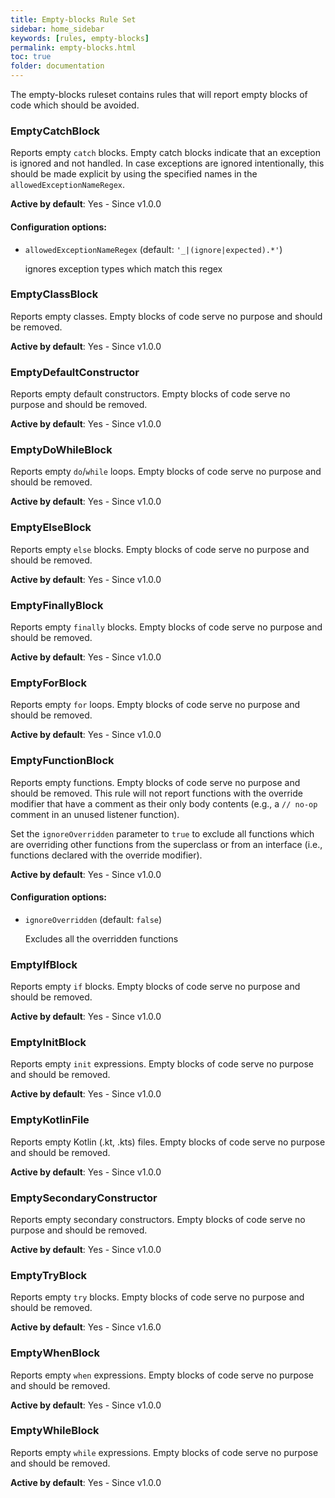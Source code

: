 ```yaml
---
title: Empty-blocks Rule Set
sidebar: home_sidebar
keywords: [rules, empty-blocks]
permalink: empty-blocks.html
toc: true
folder: documentation
---
```

The empty-blocks ruleset contains rules that will report empty blocks of code
which should be avoided.

### EmptyCatchBlock

Reports empty `catch` blocks. Empty catch blocks indicate that an exception is ignored and not handled.
In case exceptions are ignored intentionally, this should be made explicit
by using the specified names in the `allowedExceptionNameRegex`.

**Active by default**: Yes - Since v1.0.0

#### Configuration options:

* ``allowedExceptionNameRegex`` (default: ``'_|(ignore|expected).*'``)

  ignores exception types which match this regex

### EmptyClassBlock

Reports empty classes. Empty blocks of code serve no purpose and should be removed.

**Active by default**: Yes - Since v1.0.0

### EmptyDefaultConstructor

Reports empty default constructors. Empty blocks of code serve no purpose and should be removed.

**Active by default**: Yes - Since v1.0.0

### EmptyDoWhileBlock

Reports empty `do`/`while` loops. Empty blocks of code serve no purpose and should be removed.

**Active by default**: Yes - Since v1.0.0

### EmptyElseBlock

Reports empty `else` blocks. Empty blocks of code serve no purpose and should be removed.

**Active by default**: Yes - Since v1.0.0

### EmptyFinallyBlock

Reports empty `finally` blocks. Empty blocks of code serve no purpose and should be removed.

**Active by default**: Yes - Since v1.0.0

### EmptyForBlock

Reports empty `for` loops. Empty blocks of code serve no purpose and should be removed.

**Active by default**: Yes - Since v1.0.0

### EmptyFunctionBlock

Reports empty functions. Empty blocks of code serve no purpose and should be removed.
This rule will not report functions with the override modifier that have a comment as their only body contents
(e.g., a `// no-op` comment in an unused listener function).

Set the `ignoreOverridden` parameter to `true` to exclude all functions which are overriding other
functions from the superclass or from an interface (i.e., functions declared with the override modifier).

**Active by default**: Yes - Since v1.0.0

#### Configuration options:

* ``ignoreOverridden`` (default: ``false``)

  Excludes all the overridden functions

### EmptyIfBlock

Reports empty `if` blocks. Empty blocks of code serve no purpose and should be removed.

**Active by default**: Yes - Since v1.0.0

### EmptyInitBlock

Reports empty `init` expressions. Empty blocks of code serve no purpose and should be removed.

**Active by default**: Yes - Since v1.0.0

### EmptyKotlinFile

Reports empty Kotlin (.kt, .kts) files. Empty blocks of code serve no purpose and should be removed.

**Active by default**: Yes - Since v1.0.0

### EmptySecondaryConstructor

Reports empty secondary constructors. Empty blocks of code serve no purpose and should be removed.

**Active by default**: Yes - Since v1.0.0

### EmptyTryBlock

Reports empty `try` blocks. Empty blocks of code serve no purpose and should be removed.

**Active by default**: Yes - Since v1.6.0

### EmptyWhenBlock

Reports empty `when` expressions. Empty blocks of code serve no purpose and should be removed.

**Active by default**: Yes - Since v1.0.0

### EmptyWhileBlock

Reports empty `while` expressions. Empty blocks of code serve no purpose and should be removed.

**Active by default**: Yes - Since v1.0.0
